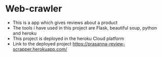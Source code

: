 # Web-crawler
* This is a app which gives reviews about a product
* The tools i have used in this project are Flask, beautiful soup, python and heroku
* This project is deployed in the heroku Cloud platform 
* Link to the deployed project https://prasanna-review-scrapper.herokuapp.com/
